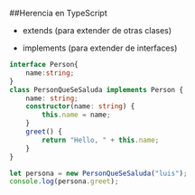 ##Herencia en TypeScript

+ extends (para extender de otras clases)

+ implements (para extender de interfaces)

```typescript
interface Person{
    name:string;
}
class PersonQueSeSaluda implements Person {
    name: string;
    constructor(name: string) {
        this.name = name;
    }
    greet() {
        return "Hello, " + this.name;
    }
}

let persona = new PersonQueSeSaluda("luis");
console.log(persona.greet);
```